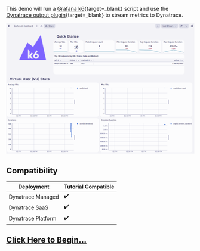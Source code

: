 This demo will run a [Grafana k6](https://k6.io){target=_blank} script and use the [Dynatrace output plugin](https://www.dynatrace.com/hub/detail/grafana-k6){target=_blank} to stream metrics to Dynatrace.

![Dynatrace k6 dashboard](images/k6-dashboard.png)

## Compatibility

| Deployment         | Tutorial Compatible |
|--------------------|---------------------|
| Dynatrace Managed  | ✔️                 |
| Dynatrace SaaS     | ✔️                 |
| Dynatrace Platform | ✔️                 |

## [Click Here to Begin...](getting-started.md)